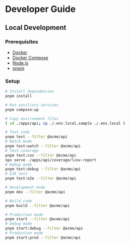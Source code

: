 # Developer Guide

## Local Development

### Prerequisites

- [Docker](https://docs.docker.com/get-docker)
- [Docker Compose](https://docs.docker.com/compose/install)
- [Node.js](https://nodejs.org/en/download)
- [pnpm](https://pnpm.io/installation)

### Setup

```sh
# Install dependencies
pnpm install

# Run auxiliary services
pnpm compose:up

# Copy environment files
( cd ./apps/api; cp ./.env.local.sample ./.env.local )

# Test code
pnpm test --filter @acme/api
# Watch mode
pnpm test:watch --filter @acme/api
# Test coverage
pnpm test:cov --filter @acme/api
npx serve ./apps/api/coverage/lcov-report
# Debug mode
pnpm test:debug --filter @acme/api
# E2E test
pnpm test:e2e --filter @acme/api

# Development mode
pnpm dev --filter @acme/api

# Build code
pnpm build --filter @acme/api

# Production mode
pnpm start --filter @acme/api
# Debug mode
pnpm start:debug --filter @acme/api
# Production mode
pnpm start:prod --filter @acme/api
```
